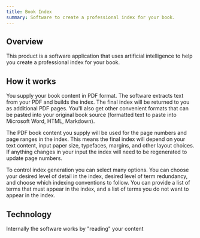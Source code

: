 ```yaml
---
title: Book Index
summary: Software to create a professional index for your book.
---
```


## Overview

This product is a software application that uses artificial intelligence to help you
create a professional index for your book.

## How it works

You supply your book content in PDF format. The software extracts text from your
PDF and builds the index. The final index will be returned to you as additional
PDF pages. You'll also get other convenient formats that can be pasted into your
original book source (formatted text to paste into Microsoft Word, HTML,
Markdown).

The PDF book content you supply will be used for the page numbers and page
ranges in the index. This means the final index will depend on your text
content, input paper size, typefaces, margins, and other layout choices. If
anything changes in your input the index will need to be regenerated to update
page numbers.

To control index generation you can select many options. You can choose your
desired level of detail in the index, desired level of term redundancy, and
choose which indexing conventions to follow. You can provide a list of terms
that must appear in the index, and a list of terms you do not want to appear in
the index.

## Technology

Internally the software works by "reading" your content

